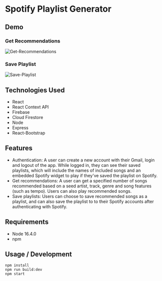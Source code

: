 # Spotify Playlist Generator

## Demo

### Get Recommendations

![Get-Recommendations](Get-Recommendations.gif)

### Save Playlist

![Save-Playlist](Save-Playlist.gif)

## Technologies Used

* React
* React Context API
* Firebase
* Cloud Firestore
* Node
* Express
* React-Bootstrap

## Features

* Authentication: A user can create a new account with their Gmail, login and logout of the app. While logged in, they can see their saved playlists, which will include the names of included songs and an embedded Spotify widget to play if they've saved the playlist on Spotify.
* Get recommendations: A user can get a specified number of songs recommended based on a seed artist, track, genre and song features (such as tempo). Users can also play recommended songs.
* Save playlists: Users can choose to save recommended songs as a playlist, and can also save the playlist to to their Spotify accounts after authenticating with Spotify.

## Requirements

* Node 16.4.0
* npm

## Usage / Development

```
npm install
npm run build:dev
npm start
```
